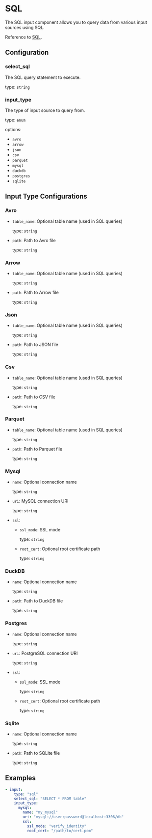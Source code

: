 # SQL

The SQL input component allows you to query data from various input sources using SQL.

Reference to [SQL](../../category/sql).

## Configuration

### **select_sql**

The SQL query statement to execute.

type: `string`

### **input_type**

The type of input source to query from.

type: `enum`

options:
- `avro`
- `arrow`
- `json`
- `csv`
- `parquet`
- `mysql`
- `duckdb`
- `postgres`
- `sqlite`

## Input Type Configurations

### **Avro**
- `table_name`: Optional table name (used in SQL queries)
  
  type: `string`
- `path`: Path to Avro file
  
  type: `string`


### **Arrow**
- `table_name`: Optional table name (used in SQL queries)

  type: `string`
- `path`: Path to Arrow file

  type: `string`

### **Json**
- `table_name`: Optional table name (used in SQL queries)

  type: `string`
- `path`: Path to JSON file

  type: `string`

### **Csv**
- `table_name`: Optional table name (used in SQL queries)

  type: `string`
- `path`: Path to CSV file

  type: `string`

### **Parquet**
- `table_name`: Optional table name (used in SQL queries)

  type: `string`
- `path`: Path to Parquet file

  type: `string`

### **Mysql**
- `name`: Optional connection name

  type: `string`
- `uri`: MySQL connection URI

  type: `string`
- `ssl`:
  - `ssl_mode`: SSL mode

    type: `string`
  - `root_cert`: Optional root certificate path

    type: `string`

### **DuckDB**
- `name`: Optional connection name

  type: `string`
- `path`: Path to DuckDB file

  type: `string`

### **Postgres**
- `name`: Optional connection name

  type: `string`
- `uri`: PostgreSQL connection URI

  type: `string`
- `ssl`:
  - `ssl_mode`: SSL mode

    type: `string`
  - `root_cert`: Optional root certificate path

    type: `string`

### **Sqlite**
- `name`: Optional connection name

  type: `string`
- `path`: Path to SQLite file

  type: `string`

## Examples

```yaml
- input:
    type: "sql"
    select_sql: "SELECT * FROM table"
    input_type:
      mysql:
        name: "my_mysql"
        uri: "mysql://user:password@localhost:3306/db"
        ssl:
          ssl_mode: "verify_identity"
          root_cert: "/path/to/cert.pem"
```